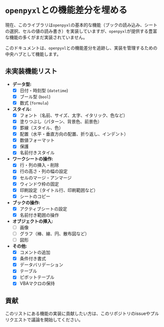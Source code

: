 # `openpyxl`との機能差分を埋める

現在、このライブラリは`openpyxl`の基本的な機能（ブックの読み込み、シートの選択、セルの値の読み書き）を実装していますが、`openpyxl`が提供する豊富な機能の多くがまだ実装されていません。

このドキュメントは、`openpyxl`との機能差分を追跡し、実装を管理するための中央ハブとして機能します。

## 未実装機能リスト

*   **データ型:**
    *   [x] 日付・時刻型 (`datetime`)
    *   [x] ブール型 (`bool`)
    *   [x] 数式 (`formula`)
*   **スタイル:**
    *   [x] フォント（名前、サイズ、太字、イタリック、色など）
    *   [x] 塗りつぶし（パターン、背景色、前景色）
    *   [x] 罫線（スタイル、色）
    *   [x] 配置（水平・垂直方向の配置、折り返し、インデント）
    *   [x] 数値フォーマット
    *   [x] 保護
    *   [x] 名前付きスタイル
*   **ワークシートの操作:**
    *   [x] 行・列の挿入・削除
    *   [x] 行の高さ・列の幅の設定
    *   [x] セルのマージ・アンマージ
    *   [x] ウィンドウ枠の固定
    *   [x] 印刷設定（タイトル行、印刷範囲など）
    *   [x] シートのコピー
*   **ブックの操作:**
    *   [x] アクティブシートの設定
    *   [x] 名前付き範囲の操作
*   **オブジェクトの挿入:**
    *   [ ] 画像
    *   [ ] グラフ（棒、線、円、散布図など）
    *   [ ] 図形
*   **その他:**
    *   [x] コメントの追加
    *   [x] 条件付き書式
    *   [x] データバリデーション
    *   [x] テーブル
    *   [x] ピボットテーブル
    *   [x] VBAマクロの保持

## 貢献

このリストにある機能の実装に貢献したい方は、このリポジトリのissueやプルリクエストで議論を開始してください。
